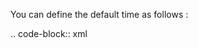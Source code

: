 You can define the default time as follows :

.. code-block:: xml

   <field name="your_datetime_field" options="{'datepicker': {'defaultTime': {'hour': , 'minute': 30, 'second': 15 }}}"/>
